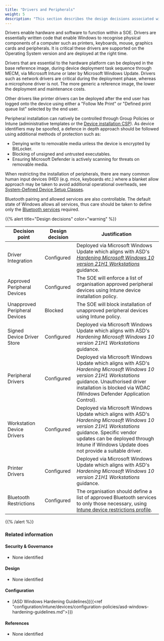 ```yaml
---
title: "Drivers and Peripherals"
weight: 5
description: "This section describes the design decisions associated with drivers and peripherals on Windows 10 and 11 endpoints configured according to guidance in ASD's Blueprint for Secure Cloud."
---
```


Drivers enable hardware and software to function within a SOE. Drivers are essentially written code that enable Windows to recognise physical components of a computer such as printers, keyboards, mouse, graphics cards and peripherals. It is critical these drivers are supported on the Operating System version and are deployed at the right time.

Drivers that are essential to the hardware platform can be deployed in the base reference image, during device deployment task sequence through MECM, via Microsoft Intune or later by Microsoft Windows Update. Drivers such as network drivers are critical during the deployment phase, whereas a microphone driver is not. The more generic a reference image, the lower the deployment and maintenance costs.

Other drivers like printer drivers can be deployed after the end user has logged onto the device using either a "Follow Me Print" or "Defined print queue list" selected by the end user.

Peripheral installation can natively be controlled through Group Policies or Intune (administrative templates or the [Device installation CSP](https://learn.microsoft.com/windows/client-management/mdm/policy-csp-deviceinstallation)). As device identifiers may be spoofed, a defence in depth approach should be followed using additional methods of protection such as:

* Denying write to removable media unless the device is encrypted by BitLocker.
* Blocking of unsigned and untrusted executables.
* Ensuring Microsoft Defender is actively scanning for threats on removable media.

When restricting the installation of peripherals, there are many common human input devices (HID) (e.g. mice, keyboards etc.) where a blanket allow approach may be taken to avoid additional operational overheads, see [System-Defined Device Setup Classes](https://learn.microsoft.com/windows-hardware/drivers/install/system-defined-device-setup-classes-available-to-vendors). 

Bluetooth pairing and allowed services are also controllable. The default state of Windows allows all services, thus care should be taken to define only the [Bluetooth services](https://learn.microsoft.com/windows/client-management/mdm/policy-csp-bluetooth#servicesallowedlist-usage-guide) required.

{{% alert title="Design decisions" color="warning" %}}

| Decision point                | Design decision | Justification                                                                                                                                                                                                                                                                                                      |
|-------------------------------|-----------------|--------------------------------------------------------------------------------------------------------------------------------------------------------------------------------------------------------------------------------------------------------------------------------------------------------------------|
| Driver Integration            | Configured      | Deployed via Microsoft Windows Update which aligns with ASD's [*Hardening Microsoft Windows 10 version 21H1 Workstations*](https://www.cyber.gov.au/resources-business-and-government/maintaining-devices-and-systems/system-hardening-and-administration/system-hardening/hardening-microsoft-windows-10-version-21h1-workstations) guidance.                                                                                                                                                                                                                                         |
| Approved Peripheral Devices   | Configured      | The SOE will enforce a list of organisation approved peripheral devices using Intune device installation policy.                                                                                                                                                                                                   |
| Unapproved Peripheral Devices | Blocked         | The SOE will block installation of unapproved peripheral devices using Intune policy.                                                                                                                                                                                                                              |
| Signed Device Driver Store    | Configured      | Deployed via Microsoft Windows Update which aligns with ASD's *Hardening Microsoft Windows 10 version 21H1 Workstations* guidance.                                                                                                                                                                                                                                         |
| Peripheral Drivers            | Configured      | Deployed via Microsoft Windows Update which aligns with ASD's *Hardening Microsoft Windows 10 version 21H1 Workstations* guidance.        Unauthorised driver installation is blocked via WDAC (Windows Defender Application Control).                                                                                                                                            |
| Workstation Device Drivers    | Configured      | Deployed via Microsoft Windows Update which aligns with ASD's *Hardening Microsoft Windows 10 version 21H1 Workstations* guidance. Specific vendor updates can be deployed through Intune if Windows Update does not provide a suitable driver.                                                                                                                            |
| Printer Drivers               | Configured      | Deployed via Microsoft Windows Update which aligns with ASD's *Hardening Microsoft Windows 10 version 21H1 Workstations* guidance.                                                                                                                                                                                                                                         |
| Bluetooth Restrictions        | Configured      | The organisation should define a list of approved Bluetooth services to only those necessary, using [Intune device restrictions profile](https://learn.microsoft.com/microsoft-365/security/defender-endpoint/mde-device-control-device-installation?view=o365-worldwide#limit-services-that-use-bluetooth). |

{{% /alert %}}

### Related information

#### Security & Governance

* None identified

#### Design

* None identified

#### Configuration

* [ASD Windows Hardening Guidelines]({{<ref "configuration/intune/devices/configuration-policies/asd-windows-hardening-guidelines.md">}})

#### References

* None identified